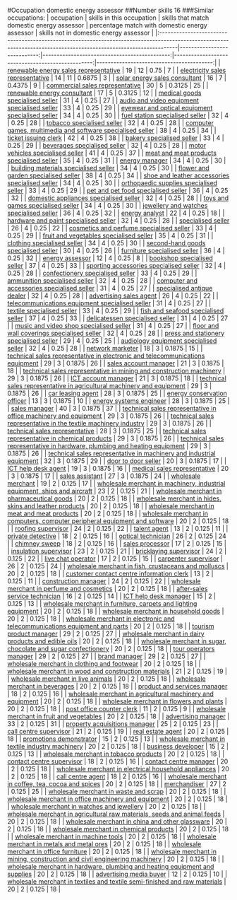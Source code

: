 #Occupation domestic energy assessor
##Number skills 16
###Similar occupations:
| occupation                                                                                                                                                        |   skills in this occupation |   skills that match domestic energy assessor |   percentage match with domestic energy assessor |   skills not in domestic energy assessor |
|:------------------------------------------------------------------------------------------------------------------------------------------------------------------|----------------------------:|---------------------------------------------:|-------------------------------------------------:|-----------------------------------------:|
| [renewable energy sales representative](renewable_energy_sales_representative.md)                                                                                 |                          19 |                                           12 |                                           0.75   |                                        7 |
| [electricity sales representative](electricity_sales_representative.md)                                                                                           |                          14 |                                           11 |                                           0.6875 |                                        3 |
| [solar energy sales consultant](solar_energy_sales_consultant.md)                                                                                                 |                          16 |                                            7 |                                           0.4375 |                                        9 |
| [commercial sales representative](commercial_sales_representative.md)                                                                                             |                          30 |                                            5 |                                           0.3125 |                                       25 |
| [renewable energy consultant](renewable_energy_consultant.md)                                                                                                     |                          17 |                                            5 |                                           0.3125 |                                       12 |
| [medical goods specialised seller](medical_goods_specialised_seller.md)                                                                                           |                          31 |                                            4 |                                           0.25   |                                       27 |
| [audio and video equipment specialised seller](audio_and_video_equipment_specialised_seller.md)                                                                   |                          33 |                                            4 |                                           0.25   |                                       29 |
| [eyewear and optical equipment specialised seller](eyewear_and_optical_equipment_specialised_seller.md)                                                           |                          34 |                                            4 |                                           0.25   |                                       30 |
| [fuel station specialised seller](fuel_station_specialised_seller.md)                                                                                             |                          32 |                                            4 |                                           0.25   |                                       28 |
| [tobacco specialised seller](tobacco_specialised_seller.md)                                                                                                       |                          32 |                                            4 |                                           0.25   |                                       28 |
| [computer games, multimedia and software specialised seller](computer_games,_multimedia_and_software_specialised_seller.md)                                       |                          38 |                                            4 |                                           0.25   |                                       34 |
| [ticket issuing clerk](ticket_issuing_clerk.md)                                                                                                                   |                          42 |                                            4 |                                           0.25   |                                       38 |
| [bakery specialised seller](bakery_specialised_seller.md)                                                                                                         |                          33 |                                            4 |                                           0.25   |                                       29 |
| [beverages specialised seller](beverages_specialised_seller.md)                                                                                                   |                          32 |                                            4 |                                           0.25   |                                       28 |
| [motor vehicles specialised seller](motor_vehicles_specialised_seller.md)                                                                                         |                          41 |                                            4 |                                           0.25   |                                       37 |
| [meat and meat products specialised seller](meat_and_meat_products_specialised_seller.md)                                                                         |                          35 |                                            4 |                                           0.25   |                                       31 |
| [energy manager](energy_manager.md)                                                                                                                               |                          34 |                                            4 |                                           0.25   |                                       30 |
| [building materials specialised seller](building_materials_specialised_seller.md)                                                                                 |                          34 |                                            4 |                                           0.25   |                                       30 |
| [flower and garden specialised seller](flower_and_garden_specialised_seller.md)                                                                                   |                          38 |                                            4 |                                           0.25   |                                       34 |
| [shoe and leather accessories specialised seller](shoe_and_leather_accessories_specialised_seller.md)                                                             |                          34 |                                            4 |                                           0.25   |                                       30 |
| [orthopaedic supplies specialised seller](orthopaedic_supplies_specialised_seller.md)                                                                             |                          33 |                                            4 |                                           0.25   |                                       29 |
| [pet and pet food specialised seller](pet_and_pet_food_specialised_seller.md)                                                                                     |                          36 |                                            4 |                                           0.25   |                                       32 |
| [domestic appliances specialised seller](domestic_appliances_specialised_seller.md)                                                                               |                          32 |                                            4 |                                           0.25   |                                       28 |
| [toys and games specialised seller](toys_and_games_specialised_seller.md)                                                                                         |                          34 |                                            4 |                                           0.25   |                                       30 |
| [jewellery and watches specialised seller](jewellery_and_watches_specialised_seller.md)                                                                           |                          36 |                                            4 |                                           0.25   |                                       32 |
| [energy analyst](energy_analyst.md)                                                                                                                               |                          22 |                                            4 |                                           0.25   |                                       18 |
| [hardware and paint specialised seller](hardware_and_paint_specialised_seller.md)                                                                                 |                          32 |                                            4 |                                           0.25   |                                       28 |
| [specialised seller](specialised_seller.md)                                                                                                                       |                          26 |                                            4 |                                           0.25   |                                       22 |
| [cosmetics and perfume specialised seller](cosmetics_and_perfume_specialised_seller.md)                                                                           |                          33 |                                            4 |                                           0.25   |                                       29 |
| [fruit and vegetables specialised seller](fruit_and_vegetables_specialised_seller.md)                                                                             |                          35 |                                            4 |                                           0.25   |                                       31 |
| [clothing specialised seller](clothing_specialised_seller.md)                                                                                                     |                          34 |                                            4 |                                           0.25   |                                       30 |
| [second-hand goods specialised seller](second-hand_goods_specialised_seller.md)                                                                                   |                          30 |                                            4 |                                           0.25   |                                       26 |
| [furniture specialised seller](furniture_specialised_seller.md)                                                                                                   |                          36 |                                            4 |                                           0.25   |                                       32 |
| [energy assessor](energy_assessor.md)                                                                                                                             |                          12 |                                            4 |                                           0.25   |                                        8 |
| [bookshop specialised seller](bookshop_specialised_seller.md)                                                                                                     |                          37 |                                            4 |                                           0.25   |                                       33 |
| [sporting accessories specialised seller](sporting_accessories_specialised_seller.md)                                                                             |                          32 |                                            4 |                                           0.25   |                                       28 |
| [confectionery specialised seller](confectionery_specialised_seller.md)                                                                                           |                          33 |                                            4 |                                           0.25   |                                       29 |
| [ammunition specialised seller](ammunition_specialised_seller.md)                                                                                                 |                          32 |                                            4 |                                           0.25   |                                       28 |
| [computer and accessories specialised seller](computer_and_accessories_specialised_seller.md)                                                                     |                          31 |                                            4 |                                           0.25   |                                       27 |
| [specialised antique dealer](specialised_antique_dealer.md)                                                                                                       |                          32 |                                            4 |                                           0.25   |                                       28 |
| [advertising sales agent](advertising_sales_agent.md)                                                                                                             |                          26 |                                            4 |                                           0.25   |                                       22 |
| [telecommunications equipment specialised seller](telecommunications_equipment_specialised_seller.md)                                                             |                          31 |                                            4 |                                           0.25   |                                       27 |
| [textile specialised seller](textile_specialised_seller.md)                                                                                                       |                          33 |                                            4 |                                           0.25   |                                       29 |
| [fish and seafood specialised seller](fish_and_seafood_specialised_seller.md)                                                                                     |                          37 |                                            4 |                                           0.25   |                                       33 |
| [delicatessen specialised seller](delicatessen_specialised_seller.md)                                                                                             |                          31 |                                            4 |                                           0.25   |                                       27 |
| [music and video shop specialised seller](music_and_video_shop_specialised_seller.md)                                                                             |                          31 |                                            4 |                                           0.25   |                                       27 |
| [floor and wall coverings specialised seller](floor_and_wall_coverings_specialised_seller.md)                                                                     |                          32 |                                            4 |                                           0.25   |                                       28 |
| [press and stationery specialised seller](press_and_stationery_specialised_seller.md)                                                                             |                          29 |                                            4 |                                           0.25   |                                       25 |
| [audiology equipment specialised seller](audiology_equipment_specialised_seller.md)                                                                               |                          32 |                                            4 |                                           0.25   |                                       28 |
| [network marketer](network_marketer.md)                                                                                                                           |                          18 |                                            3 |                                           0.1875 |                                       15 |
| [technical sales representative in electronic and telecommunications equipment](technical_sales_representative_in_electronic_and_telecommunications_equipment.md) |                          29 |                                            3 |                                           0.1875 |                                       26 |
| [sales account manager](sales_account_manager.md)                                                                                                                 |                          21 |                                            3 |                                           0.1875 |                                       18 |
| [technical sales representative in mining and construction machinery](technical_sales_representative_in_mining_and_construction_machinery.md)                     |                          29 |                                            3 |                                           0.1875 |                                       26 |
| [ICT account manager](ICT_account_manager.md)                                                                                                                     |                          21 |                                            3 |                                           0.1875 |                                       18 |
| [technical sales representative in agricultural machinery and equipment](technical_sales_representative_in_agricultural_machinery_and_equipment.md)               |                          29 |                                            3 |                                           0.1875 |                                       26 |
| [car leasing agent](car_leasing_agent.md)                                                                                                                         |                          28 |                                            3 |                                           0.1875 |                                       25 |
| [energy conservation officer](energy_conservation_officer.md)                                                                                                     |                          13 |                                            3 |                                           0.1875 |                                       10 |
| [energy systems engineer](energy_systems_engineer.md)                                                                                                             |                          28 |                                            3 |                                           0.1875 |                                       25 |
| [sales manager](sales_manager.md)                                                                                                                                 |                          40 |                                            3 |                                           0.1875 |                                       37 |
| [technical sales representative in office machinery and equipment](technical_sales_representative_in_office_machinery_and_equipment.md)                           |                          29 |                                            3 |                                           0.1875 |                                       26 |
| [technical sales representative in the textile machinery industry](technical_sales_representative_in_the_textile_machinery_industry.md)                           |                          29 |                                            3 |                                           0.1875 |                                       26 |
| [technical sales representative](technical_sales_representative.md)                                                                                               |                          28 |                                            3 |                                           0.1875 |                                       25 |
| [technical sales representative in chemical products](technical_sales_representative_in_chemical_products.md)                                                     |                          29 |                                            3 |                                           0.1875 |                                       26 |
| [technical sales representative in hardware, plumbing and heating equipment](technical_sales_representative_in_hardware,_plumbing_and_heating_equipment.md)       |                          29 |                                            3 |                                           0.1875 |                                       26 |
| [technical sales representative in machinery and industrial equipment](technical_sales_representative_in_machinery_and_industrial_equipment.md)                   |                          32 |                                            3 |                                           0.1875 |                                       29 |
| [door to door seller](door_to_door_seller.md)                                                                                                                     |                          20 |                                            3 |                                           0.1875 |                                       17 |
| [ICT help desk agent](ICT_help_desk_agent.md)                                                                                                                     |                          19 |                                            3 |                                           0.1875 |                                       16 |
| [medical sales representative](medical_sales_representative.md)                                                                                                   |                          20 |                                            3 |                                           0.1875 |                                       17 |
| [sales assistant](sales_assistant.md)                                                                                                                             |                          27 |                                            3 |                                           0.1875 |                                       24 |
| [wholesale merchant](wholesale_merchant.md)                                                                                                                       |                          19 |                                            2 |                                           0.125  |                                       17 |
| [wholesale merchant in machinery, industrial equipment, ships and aircraft](wholesale_merchant_in_machinery,_industrial_equipment,_ships_and_aircraft.md)         |                          23 |                                            2 |                                           0.125  |                                       21 |
| [wholesale merchant in pharmaceutical goods](wholesale_merchant_in_pharmaceutical_goods.md)                                                                       |                          20 |                                            2 |                                           0.125  |                                       18 |
| [wholesale merchant in hides, skins and leather products](wholesale_merchant_in_hides,_skins_and_leather_products.md)                                             |                          20 |                                            2 |                                           0.125  |                                       18 |
| [wholesale merchant in meat and meat products](wholesale_merchant_in_meat_and_meat_products.md)                                                                   |                          20 |                                            2 |                                           0.125  |                                       18 |
| [wholesale merchant in computers, computer peripheral equipment and software](wholesale_merchant_in_computers,_computer_peripheral_equipment_and_software.md)     |                          20 |                                            2 |                                           0.125  |                                       18 |
| [roofing supervisor](roofing_supervisor.md)                                                                                                                       |                          24 |                                            2 |                                           0.125  |                                       22 |
| [talent agent](talent_agent.md)                                                                                                                                   |                          13 |                                            2 |                                           0.125  |                                       11 |
| [private detective](private_detective.md)                                                                                                                         |                          18 |                                            2 |                                           0.125  |                                       16 |
| [optical technician](optical_technician.md)                                                                                                                       |                          26 |                                            2 |                                           0.125  |                                       24 |
| [chimney sweep](chimney_sweep.md)                                                                                                                                 |                          18 |                                            2 |                                           0.125  |                                       16 |
| [sales processor](sales_processor.md)                                                                                                                             |                          17 |                                            2 |                                           0.125  |                                       15 |
| [insulation supervisor](insulation_supervisor.md)                                                                                                                 |                          23 |                                            2 |                                           0.125  |                                       21 |
| [bricklaying supervisor](bricklaying_supervisor.md)                                                                                                               |                          24 |                                            2 |                                           0.125  |                                       22 |
| [live chat operator](live_chat_operator.md)                                                                                                                       |                          17 |                                            2 |                                           0.125  |                                       15 |
| [carpenter supervisor](carpenter_supervisor.md)                                                                                                                   |                          26 |                                            2 |                                           0.125  |                                       24 |
| [wholesale merchant in fish, crustaceans and molluscs](wholesale_merchant_in_fish,_crustaceans_and_molluscs.md)                                                   |                          20 |                                            2 |                                           0.125  |                                       18 |
| [customer contact centre information clerk](customer_contact_centre_information_clerk.md)                                                                         |                          13 |                                            2 |                                           0.125  |                                       11 |
| [construction manager](construction_manager.md)                                                                                                                   |                          24 |                                            2 |                                           0.125  |                                       22 |
| [wholesale merchant in perfume and cosmetics](wholesale_merchant_in_perfume_and_cosmetics.md)                                                                     |                          20 |                                            2 |                                           0.125  |                                       18 |
| [after-sales service technician](after-sales_service_technician.md)                                                                                               |                          16 |                                            2 |                                           0.125  |                                       14 |
| [ICT help desk manager](ICT_help_desk_manager.md)                                                                                                                 |                          15 |                                            2 |                                           0.125  |                                       13 |
| [wholesale merchant in furniture, carpets and lighting equipment](wholesale_merchant_in_furniture,_carpets_and_lighting_equipment.md)                             |                          20 |                                            2 |                                           0.125  |                                       18 |
| [wholesale merchant in household goods](wholesale_merchant_in_household_goods.md)                                                                                 |                          20 |                                            2 |                                           0.125  |                                       18 |
| [wholesale merchant in electronic and telecommunications equipment and parts](wholesale_merchant_in_electronic_and_telecommunications_equipment_and_parts.md)     |                          20 |                                            2 |                                           0.125  |                                       18 |
| [tourism product manager](tourism_product_manager.md)                                                                                                             |                          29 |                                            2 |                                           0.125  |                                       27 |
| [wholesale merchant in dairy products and edible oils](wholesale_merchant_in_dairy_products_and_edible_oils.md)                                                   |                          20 |                                            2 |                                           0.125  |                                       18 |
| [wholesale merchant in sugar, chocolate and sugar confectionery](wholesale_merchant_in_sugar,_chocolate_and_sugar_confectionery.md)                               |                          20 |                                            2 |                                           0.125  |                                       18 |
| [tour operators manager](tour_operators_manager.md)                                                                                                               |                          29 |                                            2 |                                           0.125  |                                       27 |
| [brand manager](brand_manager.md)                                                                                                                                 |                          29 |                                            2 |                                           0.125  |                                       27 |
| [wholesale merchant in clothing and footwear](wholesale_merchant_in_clothing_and_footwear.md)                                                                     |                          20 |                                            2 |                                           0.125  |                                       18 |
| [wholesale merchant in wood and construction materials](wholesale_merchant_in_wood_and_construction_materials.md)                                                 |                          21 |                                            2 |                                           0.125  |                                       19 |
| [wholesale merchant in live animals](wholesale_merchant_in_live_animals.md)                                                                                       |                          20 |                                            2 |                                           0.125  |                                       18 |
| [wholesale merchant in beverages](wholesale_merchant_in_beverages.md)                                                                                             |                          20 |                                            2 |                                           0.125  |                                       18 |
| [product and services manager](product_and_services_manager.md)                                                                                                   |                          18 |                                            2 |                                           0.125  |                                       16 |
| [wholesale merchant in agricultural machinery and equipment](wholesale_merchant_in_agricultural_machinery_and_equipment.md)                                       |                          20 |                                            2 |                                           0.125  |                                       18 |
| [wholesale merchant in flowers and plants](wholesale_merchant_in_flowers_and_plants.md)                                                                           |                          20 |                                            2 |                                           0.125  |                                       18 |
| [post office counter clerk](post_office_counter_clerk.md)                                                                                                         |                          11 |                                            2 |                                           0.125  |                                        9 |
| [wholesale merchant in fruit and vegetables](wholesale_merchant_in_fruit_and_vegetables.md)                                                                       |                          20 |                                            2 |                                           0.125  |                                       18 |
| [advertising manager](advertising_manager.md)                                                                                                                     |                          33 |                                            2 |                                           0.125  |                                       31 |
| [property acquisitions manager](property_acquisitions_manager.md)                                                                                                 |                          25 |                                            2 |                                           0.125  |                                       23 |
| [call centre supervisor](call_centre_supervisor.md)                                                                                                               |                          21 |                                            2 |                                           0.125  |                                       19 |
| [real estate agent](real_estate_agent.md)                                                                                                                         |                          20 |                                            2 |                                           0.125  |                                       18 |
| [promotions demonstrator](promotions_demonstrator.md)                                                                                                             |                          15 |                                            2 |                                           0.125  |                                       13 |
| [wholesale merchant in textile industry machinery](wholesale_merchant_in_textile_industry_machinery.md)                                                           |                          20 |                                            2 |                                           0.125  |                                       18 |
| [business developer](business_developer.md)                                                                                                                       |                          15 |                                            2 |                                           0.125  |                                       13 |
| [wholesale merchant in tobacco products](wholesale_merchant_in_tobacco_products.md)                                                                               |                          20 |                                            2 |                                           0.125  |                                       18 |
| [contact centre supervisor](contact_centre_supervisor.md)                                                                                                         |                          18 |                                            2 |                                           0.125  |                                       16 |
| [contact centre manager](contact_centre_manager.md)                                                                                                               |                          20 |                                            2 |                                           0.125  |                                       18 |
| [wholesale merchant in electrical household appliances](wholesale_merchant_in_electrical_household_appliances.md)                                                 |                          20 |                                            2 |                                           0.125  |                                       18 |
| [call centre agent](call_centre_agent.md)                                                                                                                         |                          18 |                                            2 |                                           0.125  |                                       16 |
| [wholesale merchant in coffee, tea, cocoa and spices](wholesale_merchant_in_coffee,_tea,_cocoa_and_spices.md)                                                     |                          20 |                                            2 |                                           0.125  |                                       18 |
| [merchandiser](merchandiser.md)                                                                                                                                   |                          27 |                                            2 |                                           0.125  |                                       25 |
| [wholesale merchant in waste and scrap](wholesale_merchant_in_waste_and_scrap.md)                                                                                 |                          20 |                                            2 |                                           0.125  |                                       18 |
| [wholesale merchant in office machinery and equipment](wholesale_merchant_in_office_machinery_and_equipment.md)                                                   |                          20 |                                            2 |                                           0.125  |                                       18 |
| [wholesale merchant in watches and jewellery](wholesale_merchant_in_watches_and_jewellery.md)                                                                     |                          20 |                                            2 |                                           0.125  |                                       18 |
| [wholesale merchant in agricultural raw materials, seeds and animal feeds](wholesale_merchant_in_agricultural_raw_materials,_seeds_and_animal_feeds.md)           |                          20 |                                            2 |                                           0.125  |                                       18 |
| [wholesale merchant in china and other glassware](wholesale_merchant_in_china_and_other_glassware.md)                                                             |                          20 |                                            2 |                                           0.125  |                                       18 |
| [wholesale merchant in chemical products](wholesale_merchant_in_chemical_products.md)                                                                             |                          20 |                                            2 |                                           0.125  |                                       18 |
| [wholesale merchant in machine tools](wholesale_merchant_in_machine_tools.md)                                                                                     |                          20 |                                            2 |                                           0.125  |                                       18 |
| [wholesale merchant in metals and metal ores](wholesale_merchant_in_metals_and_metal_ores.md)                                                                     |                          20 |                                            2 |                                           0.125  |                                       18 |
| [wholesale merchant in office furniture](wholesale_merchant_in_office_furniture.md)                                                                               |                          20 |                                            2 |                                           0.125  |                                       18 |
| [wholesale merchant in mining, construction and civil engineering machinery](wholesale_merchant_in_mining,_construction_and_civil_engineering_machinery.md)       |                          20 |                                            2 |                                           0.125  |                                       18 |
| [wholesale merchant in hardware, plumbing and heating equipment and supplies](wholesale_merchant_in_hardware,_plumbing_and_heating_equipment_and_supplies.md)     |                          20 |                                            2 |                                           0.125  |                                       18 |
| [advertising media buyer](advertising_media_buyer.md)                                                                                                             |                          12 |                                            2 |                                           0.125  |                                       10 |
| [wholesale merchant in textiles and textile semi-finished and raw materials](wholesale_merchant_in_textiles_and_textile_semi-finished_and_raw_materials.md)       |                          20 |                                            2 |                                           0.125  |                                       18 |
